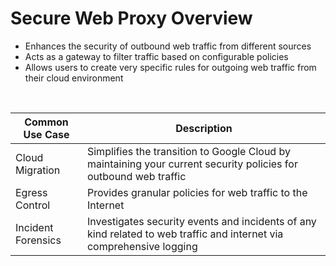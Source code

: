 # Secure Web Proxy Overview

* Enhances the security of outbound web traffic from different sources
* Acts as a gateway to filter traffic based on configurable policies
* Allows users to create very specific rules for outgoing web traffic from their cloud environment

<br>

| Common Use Case | Description |
| --- | --- |
| Cloud Migration | Simplifies the transition to Google Cloud by maintaining your current security policies for outbound web traffic |
| Egress Control | Provides granular policies for web traffic to the Internet |
| Incident Forensics | Investigates security events and incidents of any kind related to web traffic and internet via comprehensive logging |
